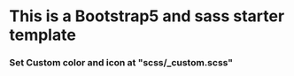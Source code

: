  <h1>This is a Bootstrap5 and sass starter template</h1>
 <h3>Set Custom color and icon at <strong>"scss/_custom.scss"</strong></h3>
